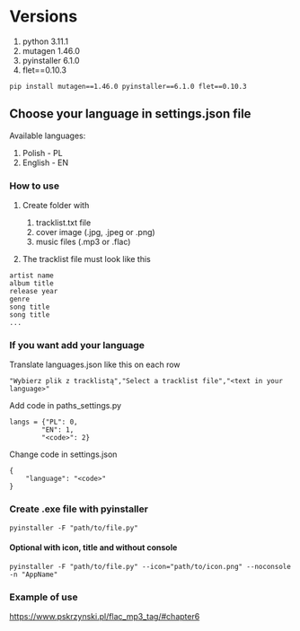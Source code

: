# Versions
1. python 3.11.1
1. mutagen 1.46.0
1. pyinstaller 6.1.0
1. flet==0.10.3
```
pip install mutagen==1.46.0 pyinstaller==6.1.0 flet==0.10.3
```

## Choose your language in settings.json file
Available languages:  
1. Polish - PL  
1. English - EN  

### How to use
1. Create folder with 
    1. tracklist.txt file
    1. cover image (.jpg, .jpeg or .png)
    1. music files (.mp3 or .flac)
  
1. The tracklist file must look like this
```
artist name
album title
release year
genre
song title
song title
...
```

### If you want add your language
Translate languages.json like this on each row
```
"Wybierz plik z tracklistą","Select a tracklist file","<text in your language>"
```

Add code in paths_settings.py
```
langs = {"PL": 0,
        "EN": 1,
        "<code>": 2}
```

Change code in settings.json
```
{
    "language": "<code>"
}
```

### Create .exe file with pyinstaller
    pyinstaller -F "path/to/file.py"

#### Optional with icon, title and without console
    pyinstaller -F "path/to/file.py" --icon="path/to/icon.png" --noconsole -n "AppName"

### Example of use
https://www.pskrzynski.pl/flac_mp3_tag/#chapter6